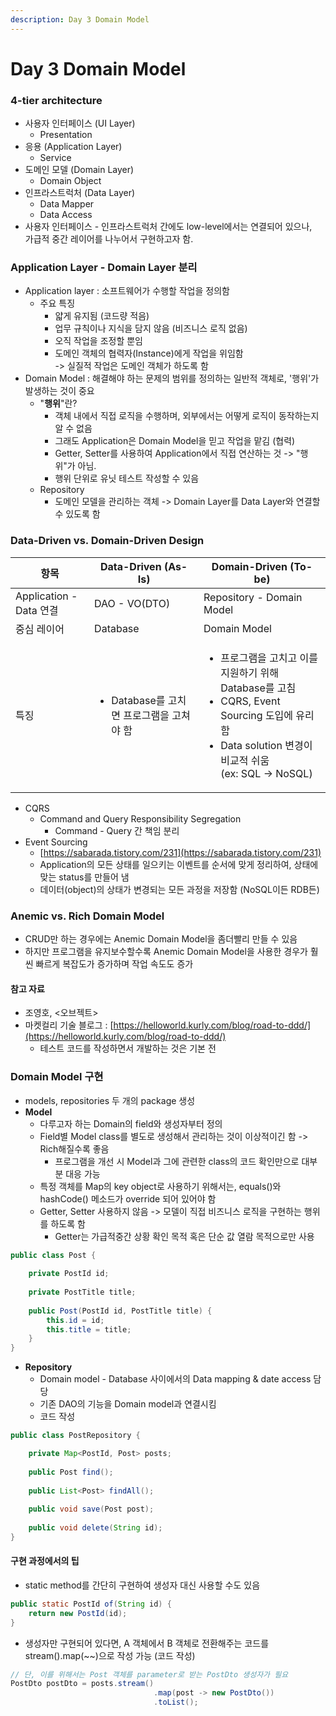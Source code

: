 ```yaml
---
description: Day 3 Domain Model
---
```


# Day 3 Domain Model

### 4-tier architecture

* 사용자 인터페이스 (UI Layer)
  * Presentation
* 응용 (Application Layer)
  * Service
* 도메인 모델 (Domain Layer)
  * Domain Object
* 인프라스트럭처 (Data Layer)
  * Data Mapper
  * Data Access
* 사용자 인터페이스 - 인프라스트럭처 간에도 low-level에서는 연결되어 있으나,\
  가급적 중간 레이어를 나누어서 구현하고자 함.

### Application Layer - Domain Layer 분리

* Application layer : 소프트웨어가 수행할 작업을 정의함
  * 주요 특징
    * 얇게 유지됨 (코드량 적음)
    * 업무 규칙이나 지식을 담지 않음 (비즈니스 로직 없음)
    * 오직 작업을 조정할 뿐임
    * 도메인 객체의 협력자(Instance)에게 작업을 위임함\
      \-> 실질적 작업은 도메인 객체가 하도록 함
* Domain Model : 해결해야 하는 문제의 범위를 정의하는 일반적 객체로, '행위'가 발생하는 것이 중요
  * "**행위**"란?
    * 객체 내에서 직접 로직을 수행하며, 외부에서는 어떻게 로직이 동작하는지 알 수 없음
    * 그래도 Application은 Domain Model을 믿고 작업을 맡김 (협력)
    * Getter, Setter를 사용하여 Application에서 직접 연산하는 것 -> "행위"가 아님.
    * 행위 단위로 유닛 테스트 작성할 수 있음
  * Repository
    * 도메인 모델을 관리하는 객체 -> Domain Layer를 Data Layer와 연결할 수 있도록 함

### Data-Driven vs. Domain-Driven Design

| 항목                    | Data-Driven (As-Is)                         | Domain-Driven (To-be)                                                                                                                           |
| --------------------- | ------------------------------------------- | ----------------------------------------------------------------------------------------------------------------------------------------------- |
| Application - Data 연결 | DAO - VO(DTO)                               | Repository - Domain Model                                                                                                                       |
| 중심 레이어                | Database                                    | Domain Model                                                                                                                                    |
| 특징                    | <ul><li>Database를 고치면 프로그램을 고쳐야 함</li></ul> | <ul><li>프로그램을 고치고 이를 지원하기 위해 Database를 고침</li><li>CQRS, Event Sourcing 도입에 유리함</li><li>Data solution 변경이 비교적 쉬움<br>(ex: SQL -> NoSQL)</li></ul> |

* CQRS
  * Command and Query Responsibility Segregation
    * Command - Query 간 책임 분리
* Event Sourcing
  * [https://sabarada.tistory.com/231](https://sabarada.tistory.com/231)
  * Application의 모든 상태를 일으키는 이벤트를 순서에 맞게 정리하여, 상태에 맞는 status를 만들어 냄
  * 데이터(object)의 상태가 변경되는 모든 과정을 저장함 (NoSQL이든 RDB든)



### Anemic vs. Rich Domain Model

* CRUD만 하는 경우에는 Anemic Domain Model을 좀더빨리 만들 수 있음
* 하지만 프로그램을 유지보수할수록 Anemic Domain Model을 사용한 경우가 훨씬 빠르게 복잡도가 증가하며 작업 속도도 증가

#### 참고 자료

* 조영호, <오브젝트>
* 마켓컬리 기술 블로그 : [https://helloworld.kurly.com/blog/road-to-ddd/](https://helloworld.kurly.com/blog/road-to-ddd/)
  * 테스트 코드를 작성하면서 개발하는 것은 기본 전

### Domain Model 구현

* models, repositories 두 개의 package 생성
* **Model**
  * 다루고자 하는 Domain의 field와 생성자부터 정의
  * Field별 Model class를 별도로 생성해서 관리하는 것이 이상적이긴 함 -> Rich해질수록 좋음
    * 프로그램을 개선 시 Model과 그에 관련한 class의 코드 확인만으로 대부분 대응 가능
  * 특정 객체를 Map의 key object로 사용하기 위해서는, equals()와 hashCode() 메소드가 override 되어 있어야 함
  * Getter, Setter 사용하지 않음 -> 모델이 직접 비즈니스 로직을 구현하는 행위를 하도록 함
    * Getter는 가급적중간 상황 확인 목적 혹은 단순 값 열람 목적으로만 사용

```java
public class Post {
    
    private PostId id;
    
    private PostTitle title;
    
    public Post(PostId id, PostTitle title) {
        this.id = id;
        this.title = title;
    }
}
```

* **Repository**
  * Domain model -  Database 사이에서의 Data mapping & date access 담당
  * 기존 DAO의 기능을 Domain model과 연결시킴
  * 코드 작성

```java
public class PostRepository {

    private Map<PostId, Post> posts;
    
    public Post find();
    
    public List<Post> findAll();
    
    public void save(Post post);
    
    public void delete(String id);
}
```

#### 구현 과정에서의 팁

* static method를 간단히 구현하여 생성자 대신 사용할 수도 있음&#x20;

```java
public static PostId of(String id) {
    return new PostId(id);
}
```

* 생성자만 구현되어 있다면, A 객체에서 B 객체로 전환해주는 코드를 stream().map(\~\~)으로 작성 가능 (코드 작성)

```java
// 단, 이를 위해서는 Post 객체를 parameter로 받는 PostDto 생성자가 필요
PostDto postDto = posts.stream()
                                .map(post -> new PostDto())
                                .toList();
```
